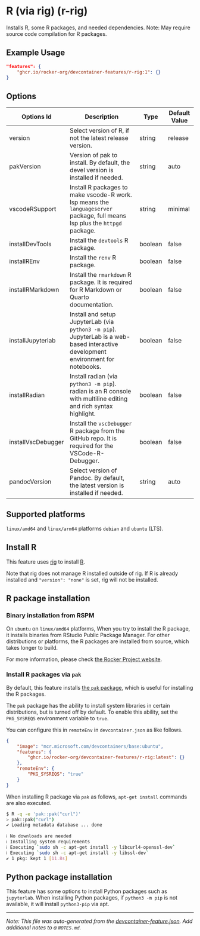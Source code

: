 

# R (via rig) (r-rig)

Installs R, some R packages, and needed dependencies. Note: May require source code compilation for R packages.

## Example Usage

```json
"features": {
    "ghcr.io/rocker-org/devcontainer-features/r-rig:1": {}
}
```

## Options

| Options Id | Description | Type | Default Value |
|-----|-----|-----|-----|
| version | Select version of R, if not the latest release version. | string | release |
| pakVersion | Version of pak to install. By default, the devel version is installed if needed. | string | auto |
| vscodeRSupport | Install R packages to make vscode-R work. lsp means the `languageserver` package, full means lsp plus the `httpgd` package. | string | minimal |
| installDevTools | Install the `devtools` R package. | boolean | false |
| installREnv | Install the `renv` R package. | boolean | false |
| installRMarkdown | Install the `rmarkdown` R package. It is required for R Markdown or Quarto documentation. | boolean | false |
| installJupyterlab | Install and setup JupyterLab (via `python3 -m pip`). JupyterLab is a web-based interactive development environment for notebooks. | boolean | false |
| installRadian | Install radian (via `python3 -m pip`). radian is an R console with multiline editing and rich syntax highlight. | boolean | false |
| installVscDebugger | Install the `vscDebugger` R package from the GitHub repo. It is required for the VSCode-R-Debugger. | boolean | false |
| pandocVersion | Select version of Pandoc. By default, the latest version is installed if needed. | string | auto |

<!-- markdownlint-disable MD041 -->

## Supported platforms

`linux/amd64` and `linux/arm64` platforms `debian` and `ubuntu` (LTS).

## Install R

This feature uses [rig](https://github.com/r-lib/rig) to install [R](https://www.r-project.org/).

Note that rig does not manage R installed outside of rig.
If R is already installed and `"version": "none"` is set, rig will not be installed.

## R package installation

### Binary installation from RSPM

On `ubuntu` on `linux/amd64` platforms, When you try to install the R package,
it installs binaries from RStudio Public Package Manager.
For other distributions or platforms, the R packages are installed from source, which takes longer to build.

For more information, please check [the Rocker Project website](https://rocker-project.org/use/extending.html).

### Install R packages via `pak`

By default, this feature installs [the `pak` package](https://pak.r-lib.org/),
which is useful for installing the R packages.

The `pak` package has the ability to install system libraries in certain distributions, but is turned off by default.
To enable this ability, set the `PKG_SYSREQS` environment variable to `true`.

You can configure this in `remoteEnv` in `devcontainer.json` as like follows.

```json
{
    "image": "mcr.microsoft.com/devcontainers/base:ubuntu",
    "features": {
        "ghcr.io/rocker-org/devcontainer-features/r-rig:latest": {}
    },
    "remoteEnv": {
        "PKG_SYSREQS": "true"
    }
}
```

When installing R package via `pak` as follows, `apt-get install` commands are also executed.

```sh
$ R -q -e 'pak::pak("curl")'
> pak::pak("curl")
✔ Loading metadata database ... done
 
ℹ No downloads are needed
ℹ Installing system requirements
ℹ Executing `sudo sh -c apt-get install -y libcurl4-openssl-dev`
ℹ Executing `sudo sh -c apt-get install -y libssl-dev`
✔ 1 pkg: kept 1 [11.8s]
```

## Python package installation

This feature has some options to install Python packages such as `jupyterlab`.
When installing Python packages, if `python3 -m pip` is not available, it will install `python3-pip` via apt.


---

_Note: This file was auto-generated from the [devcontainer-feature.json](https://github.com/rocker-org/devcontainer-features/blob/main/src/r-rig/devcontainer-feature.json).  Add additional notes to a `NOTES.md`._
